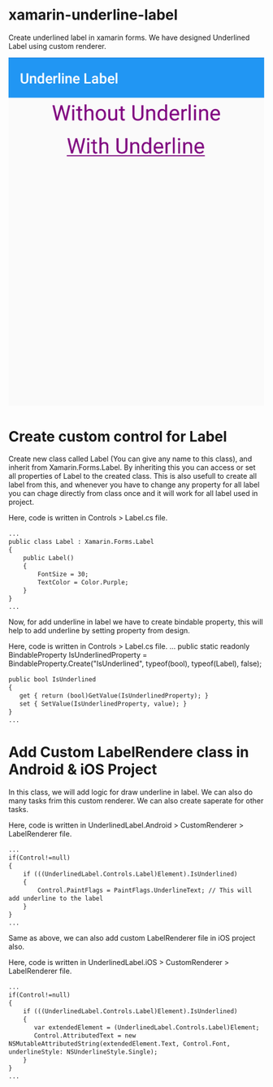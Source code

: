 # xamarin-underline-label
Create underlined label in xamarin forms. We have designed Underlined Label using custom renderer.

![alt text](Data/screenshot_android.png "android screenshot")

# Create custom control for Label
Create new class called Label (You can give any name to this class), and inherit from Xamarin.Forms.Label. By inheriting this you can access or set all properties of Label to the created class.
This is also usefull to create all label from this, and whenever you have to change any property for all label you can chage directly from class once and it will work for all label used in project.

Here, code is written in Controls > Label.cs file.
    
    ...
    public class Label : Xamarin.Forms.Label
    {
        public Label()
        {
            FontSize = 30;
            TextColor = Color.Purple;
        }
    }
    ...
   
Now, for add underline in label we have to create bindable property, this will help to add underline by setting property from design.

Here, code is written in Controls > Label.cs file.
    ...
    public static readonly BindableProperty IsUnderlinedProperty = 
                                  BindableProperty.Create("IsUnderlined", typeof(bool), typeof(Label), false);

    public bool IsUnderlined
    {
       get { return (bool)GetValue(IsUnderlinedProperty); }
       set { SetValue(IsUnderlinedProperty, value); }
    }
    ...
    
# Add Custom LabelRendere class in Android & iOS Project
In this class, we will add logic for draw underline in label. We can also do many tasks frim this custom renderer. We can also create saperate for other tasks.

Here, code is written in  UnderlinedLabel.Android > CustomRenderer > LabelRenderer file.

    ...
    if(Control!=null)
    {
        if (((UnderlinedLabel.Controls.Label)Element).IsUnderlined) 
        {
            Control.PaintFlags = PaintFlags.UnderlineText; // This will add underline to the label
        }
    }
    ...
  
Same as above, we can also add custom LabelRenderer file in iOS project also.
 
Here, code is written in  UnderlinedLabel.iOS > CustomRenderer > LabelRenderer file.

    ...
    if(Control!=null)
    {
        if (((UnderlinedLabel.Controls.Label)Element).IsUnderlined)
        {
           var extendedElement = (UnderlinedLabel.Controls.Label)Element;
           Control.AttributedText = new NSMutableAttributedString(extendedElement.Text, Control.Font, underlineStyle: NSUnderlineStyle.Single);
        }
    }
    ...
 
